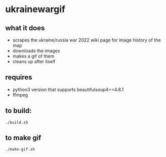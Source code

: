 # ukrainewargif

## what it does
- scrapes the ukraine/russia war 2022 wiki page for image history of the map
- downloads the images
- makes a gif of them
- cleans up after itself

## requires
- python3 version that supports beautifulsoup4==4.8.1
- ffmpeg

## to build:
```
./build.sh
```
## to make gif
```
./make-gif.sh
```
